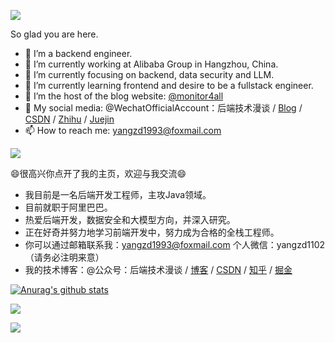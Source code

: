 <!--
**qqxx6661/qqxx6661** is a ✨ _special_ ✨ repository because its `README.md` (this file) appears on your GitHub profile.

Here are some ideas to get you started:

- 🔭 I’m currently working on ...
- 🌱 I’m currently learning ...
- 👯 I’m looking to collaborate on ...
- 🤔 I’m looking for help with ...
- 💬 Ask me about ...
- 📫 How to reach me: ...
- 😄 Pronouns: ...
- ⚡ Fun fact: ...
-->


![](https://readme-typing-svg.demolab.com/?lines=Hi+there👋)

<!--
### Hi there 👋
-->

So glad you are here.

- 🔭 I’m a backend engineer.
- 🔭 I’m currently working at Alibaba Group in Hangzhou, China.
- 🌱 I’m currently focusing on backend, data security and LLM.
- 🌱 I’m currently learning frontend and desire to be a fullstack engineer.
- 👯 I’m the host of the blog website: [@monitor4all](https://monitor4all.cn/#/)
- 👯 My social media: @WechatOfficialAccount：后端技术漫谈 / [Blog](https://monitor4all.cn/) / [CSDN](http://blog.csdn.net/qqxx6661) / [Zhihu](https://www.zhihu.com/people/yang-zhen-dong-1/) / [Juejin](https://juejin.im/user/5b48015ce51d45191462ba55)
- 📫 How to reach me: yangzd1993@foxmail.com


![](https://readme-typing-svg.demolab.com/?lines=你好，很高兴你能来+👋)

<!--
### 你好 👋
-->

😄很高兴你点开了我的主页，欢迎与我交流😄

- 我目前是一名后端开发工程师，主攻Java领域。
- 目前就职于阿里巴巴。
- 热爱后端开发，数据安全和大模型方向，并深入研究。
- 正在好奇并努力地学习前端开发中，努力成为合格的全栈工程师。
- 你可以通过邮箱联系我：yangzd1993@foxmail.com 个人微信：yangzd1102（请务必注明来意）
- 我的技术博客：@公众号：后端技术漫谈 / [博客](https://monitor4all.cn/) / [CSDN](http://blog.csdn.net/qqxx6661) / [知乎](https://www.zhihu.com/people/yang-zhen-dong-1/) / [掘金](https://juejin.im/user/5b48015ce51d45191462ba55)



[![Anurag's github stats](https://github-readme-stats.vercel.app/api?username=qqxx6661&count_private=true&show_icons=true&theme=graywhite)](https://github.com/anuraghazra/github-readme-stats)


<!--
[![Top Langs](https://github-readme-stats.vercel.app/api/top-langs/?username=qqxx6661&theme=graywhite&layout=compact)](https://github.com/anuraghazra/github-readme-stats)
-->

![](https://komarev.com/ghpvc/?username=qqxx6661)

<a href="https://www.buymeacoffee.com/rude3knife" target="_blank">
  <img src="https://www.buymeacoffee.com/assets/img/custom_images/orange_img.png"/>
</a>
